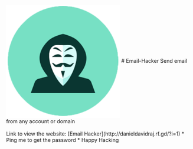 <img src="icon.png" align="center">
# Email-Hacker
Send email from any account or domain<br><br>
Link to view the website:
[Email Hacker](http://danieldavidraj.rf.gd/?i=1)
* Ping me to get the password
* Happy Hacking
